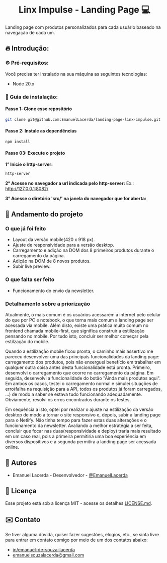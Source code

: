 <h1 align="center" style="font-weight: bold;">Linx Impulse - Landing Page 💻</h1>

Landing page com produtos personalizados para cada usuário baseado na navegação de cada um.

<h2 id="intro">🔥 Introdução:</h2>

<h3>⚙️ Pré-requisitos:</h3>

Você precisa ter instalado na sua máquina as seguintes tecnologias:
- Node 20.x

<h3>🔨 Guia de instalação:</h1>

<h4>Passo 1: Clone esse repositório</h4>

```bash
git clone git@github.com:EmanuelLacerda/landing-page-linx-impulse.git
```

<h4>Passo 2: Instale as dependências</h4>

```bash
npm install
```

<h4>Passo 03: Execute o projeto</h4>

**1° Inicie o http-server:**
```bash
http-server
```

**2° Acesse no navegador a url indicada pelo http-server:**
Ex.: http://127.0.0.1:8082/

**3° Acesse o diretório 'src/' na janela do navegador que for aberta:**

<h2 id="running">📄 Andamento do projeto</h2>

<h3>O que já foi feito</h3>

- Layout da versão mobile(420 x 918 px).
- Ajuste de responsividade para a versão desktop.
- Carregamento e adição na DOM dos 8 primeiros produtos durante o carregamento da página.
- Adição na DOM de 8 novos produtos.
- Subir live preview.

<h3>O que falta ser feito</h3>

- Funcionamento do envio da newsletter.

<h3>Detalhamento sobre a priorização</h3>

Atualmente, o mais comum é os usuários acessarem a internet pelo celular do que por PC e notebook, o que torna mais comum a landing page ser acessada via mobile. Além disto, existe uma prática muito comum no frontend chamada mobile-first, que significa construir a estilização pensando no mobile. Por tudo isto, concluir ser melhor começar pela estilzação do mobile.

Quando a estilização mobile ficou pronta, o caminho mais assertivo me pareceu desenvolver uma das principais funcionalidades da landing page: carregamento dos produtos, pois não enxerguei benefício em trabalhar em qualquer outra coisa antes desta funcionalidade está pronta. Primeiro, desenvolvi o carregamento que ocorre no carregamento da página. Em seguida, desenvolvi a funcionalidade do botão "Ainda mais produtos aqui". Em ambos os casos, testei o carregamento normal e simulei situações de erro(falha na requisição para a API, todos os produtos já foram carregados, ...) de modo a saber se estava tudo funcionando adequadamente. Obviamente, resolvi os erros encontrados durante os testes. 

Em sequência a isto, optei por realizar o ajuste na estilização da versão desktop de modo a tornar o site responsivo e, depois, subir a landing page para o Netlify. Não tinha tempo para fazer estas duas alterações e o funcionamento da newsletter. Avaliando a melhor estratégia a ser feita, concluir que focar nas duas(responsividade e deploy) traria mais resultado em um caso real, pois a primeira permitiria uma boa experiência em diversos dispositivos e a segunda permitira a landing page ser acessada online.


<h2 id="projec-actors">👷 Autores</h2>

* Emanuel Lacerda - Desenvolvedor - [@EmanuelLacerda](https://github.com/EmanuelLacerda/)

<h2 id="licenca">📄 Licença</h2>
Esse projeto está sob a licença MIT - acesse os detalhes <a href="https://github.com/EmanuelLacerda/kairos-webapp/blob/main/LICENSE">LICENSE.md</a>.

<h2 id="contact">✉️ Contato</h2>
Se tiver alguma dúvida, quiser fazer sugestões, elogios, etc., se sinta livre para entrar em contato comigo por meio de um dos contatos abaixo:

- [in/emanuel-de-souza-lacerda](https://www.linkedin.com/in/emanuel-de-souza-lacerda/)
- emanuelsouzalacerda@gmail.com
